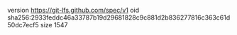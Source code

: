 version https://git-lfs.github.com/spec/v1
oid sha256:2933feddc46a33787b19d29681828c9c881d2b836277816c363c61d50dc7ecf5
size 1547

